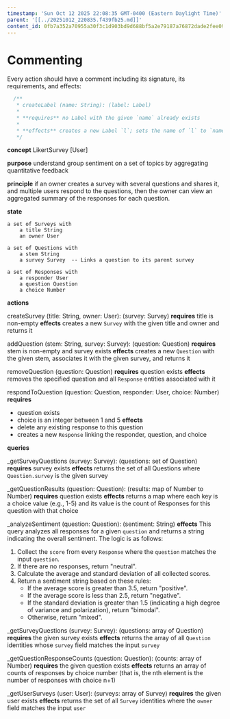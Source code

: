 ```yaml
---
timestamp: 'Sun Oct 12 2025 22:08:35 GMT-0400 (Eastern Daylight Time)'
parent: '[[../20251012_220835.f439fb25.md]]'
content_id: 0fb7a352a70955a30f3c1d903bd9d688bf5a2e79187a76872dade2fee0915697
---
```


# Commenting

Every action should have a comment including its signature, its requirements, and effects:

```typescript
  /**
   * createLabel (name: String): (label: Label)
   *
   * **requires** no Label with the given `name` already exists
   *
   * **effects** creates a new Label `l`; sets the name of `l` to `name`; returns `l` as `label`
   */
```

**concept** LikertSurvey \[User]

**purpose** understand group sentiment on a set of topics by aggregating quantitative feedback

**principle** if an owner creates a survey with several questions and shares it, and multiple users respond to the questions, then the owner can view an aggregated summary of the responses for each question.

**state**

```
a set of Surveys with
    a title String
    an owner User

a set of Questions with
    a stem String
    a survey Survey  -- Links a question to its parent survey

a set of Responses with
    a responder User
    a question Question
    a choice Number
```

**actions**

createSurvey (title: String, owner: User): (survey: Survey)
**requires** title is non-empty
**effects** creates a new `Survey` with the given title and owner and returns it

addQuestion (stem: String, survey: Survey): (question: Question)
**requires** stem is non-empty and survey exists
**effects** creates a new `Question` with the given stem, associates it with the given survey, and returns it

removeQuestion (question: Question)
**requires** question exists
**effects** removes the specified question and all `Response` entities associated with it

respondToQuestion (question: Question, responder: User, choice: Number)
**requires**

* question exists
* choice is an integer between 1 and 5
  **effects**
* delete any existing response to this question
* creates a new `Response` linking the responder, question, and choice

**queries**

\_getSurveyQuestions (survey: Survey): (questions: set of Question)
**requires** survey exists
**effects** returns the set of all Questions where `Question.survey` is the given survey

\_getQuestionResults (question: Question): (results: map of Number to Number)
**requires** question exists
**effects** returns a map where each key is a choice value (e.g., 1-5) and its value is the count of Responses for this question with that choice

\_analyzeSentiment (question: Question): (sentiment: String)
**effects**
This query analyzes all responses for a given `question` and returns a string indicating the overall sentiment. The logic is as follows:

1. Collect the `score` from every `Response` where the `question` matches the input `question`.
2. If there are no responses, return "neutral".
3. Calculate the average and standard deviation of all collected scores.
4. Return a sentiment string based on these rules:
   * If the average score is greater than 3.5, return "positive".
   * If the average score is less than 2.5, return "negative".
   * If the standard deviation is greater than 1.5 (indicating a high degree of variance and polarization), return "bimodal".
   * Otherwise, return "mixed".

\_getSurveyQuestions (survey: Survey): (questions: array of Question)
**requires** the given survey exists
**effects** returns the array of all `Question` identities whose `survey` field matches the input `survey`

\_getQuestionResponseCounts (question: Question): (counts: array of Number)
**requires** the given question exists
**effects** returns an array of counts of responses by choice number (that is, the nth element is the number of responses with choice n+1)

\_getUserSurveys (user: User): (surveys: array of Survey)
**requires** the given user exists
**effects** returns the set of all `Survey` identities where the `owner` field matches the input `user`
